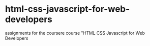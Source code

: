# html-css-javascript-for-web-developers
assignments for the coursere course "HTML CSS Javascript for Web Developers

